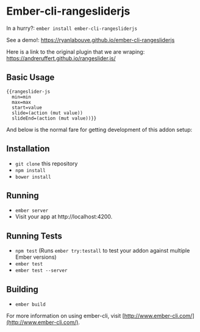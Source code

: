 # Ember-cli-rangesliderjs

In a hurry?: `ember install ember-cli-rangesliderjs`

See a demo!:  https://ryanlabouve.github.io/ember-cli-rangesliderjs

Here is a link to the original plugin that we are wraping:
https://andreruffert.github.io/rangeslider.js/

## Basic Usage
```
{{rangeslider-js
  min=min
  max=max
  start=value
  slide=(action (mut value))
  slideEnd=(action (mut value))}}
```
And below is the normal fare for getting development of this addon setup:

## Installation

* `git clone` this repository
* `npm install`
* `bower install`

## Running

* `ember server`
* Visit your app at http://localhost:4200.

## Running Tests

* `npm test` (Runs `ember try:testall` to test your addon against multiple Ember versions)
* `ember test`
* `ember test --server`

## Building

* `ember build`

For more information on using ember-cli, visit [http://www.ember-cli.com/](http://www.ember-cli.com/).
